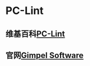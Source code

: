# PC-Lint



## 维基百科[PC-Lint](https://en.wikipedia.org/wiki/PC-Lint)



## 官网[Gimpel Software](https://www.gimpel.com/index.html)




